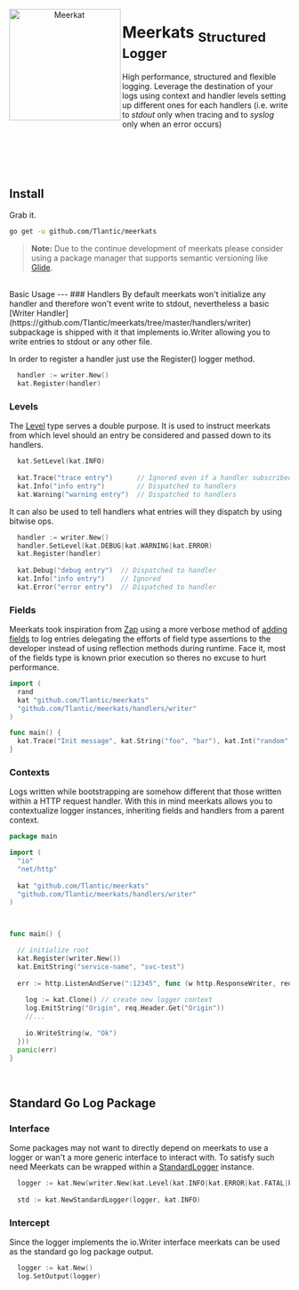 <p align="center"><img src="http://icons.iconarchive.com/icons/shwz/disney/256/timon-icon.png" width="200px" alt="Meerkat"
         title="Meerkats Logger" align="left"/></p>

**Meerkats** <sub>Structured Logger</sub>
===
High performance, structured and flexible logging. Leverage the destination of your logs using context
and handler levels setting up different ones for each handlers (i.e. write to *stdout* only when tracing
and to *syslog* only when an error occurs)<br>

<br><br><br>
Install
---
Grab it.
```bash
go get -u github.com/Tlantic/meerkats
```

> **Note:**
> Due to the continue development of meerkats please consider using a package manager that supports semantic versioning like [Glide](https://github.com/Masterminds/glide).


<br>
Basic Usage
---
### Handlers
By default meerkats won't initialize any handler and therefore won't event write to stdout, nevertheless a basic [Writer Handler](https://github.com/Tlantic/meerkats/tree/master/handlers/writer) subpackage
is shipped with it that implements io.Writer allowing you to write entries to stdout or any other file.

In order to register a handler just use the Register() logger method.
```Go
  handler := writer.New()
  kat.Register(handler)
```

### Levels
The [Level](https://github.com/Tlantic/meerkats/blob/master/levels.go#L5) type serves a double purpose. It is used to instruct meerkats from which level should an entry be considered and passed down to its handlers.
```Go
  kat.SetLevel(kat.INFO)
  
  kat.Trace("trace entry")      // Ignored even if a handler subscribed to such level
  kat.Info("info entry")        // Dispatched to handlers
  kat.Warning("warning entry")  // Dispatched to handlers
```
It can also be used to tell handlers what entries will they dispatch by using bitwise ops.
```Go
  handler := writer.New()
  handler.SetLevel(kat.DEBUG|kat.WARNING|kat.ERROR)
  kat.Register(handler)
  
  kat.Debug("debug entry")  // Dispatched to handler
  kat.Info("info entry")    // Ignored
  kat.Error("error entry")  // Dispatched to handler
```

### Fields
Meerkats took inspiration from [Zap](https://github.com/uber-go/zap) using a more verbose method of [adding fields](https://github.com/Tlantic/meerkats/blob/master/field.go#L122) to log entries delegating the efforts of field type assertions to the developer
instead of using reflection methods during runtime. Face it, most of the fields type is known prior execution so theres no excuse to hurt performance.
```go
import (
  rand  
  kat "github.com/Tlantic/meerkats"
  "github.com/Tlantic/meerkats/handlers/writer"
)

func main() {
  kat.Trace("Init message", kat.String("foo", "bar"), kat.Int("random", rand.Int()) )
}
```

### Contexts
Logs written while bootstrapping are somehow different that those written within a HTTP request handler.
With this in mind meerkats allows you to contextualize logger instances, inheriting fields and handlers from a parent context.

```go
package main

import (
  "io"
  "net/http"
  
  kat "github.com/Tlantic/meerkats"
  "github.com/Tlantic/meerkats/handlers/writer"
)



func main() {

  // initialize root
  kat.Register(writer.New())
  kat.EmitString("service-name", "svc-test")
  
  err := http.ListenAndServe(":12345", func (w http.ResponseWriter, req *http.Request) {
    
    log := kat.Clone() // create new logger context
    log.EmitString("Origin", req.Header.Get("Origin"))
    //...
    
    io.WriteString(w, "Ok")
  }))
  panic(err)
}
```


<br>

Standard Go Log Package
---

### Interface
Some packages may not want to directly depend on meerkats to use a logger or wan't a more generic interface to interact with.
To satisfy such need Meerkats can be wrapped within a [StandardLogger](https://github.com/Tlantic/meerkats/blob/master/logger.go#L32) instance.
```Go
  logger := kat.New(writer.New(kat.Level(kat.INFO|kat.ERROR|kat.FATAL|kat.PANIC)))
  
  std := kat.NewStandardLogger(logger, kat.INFO)
```

### Intercept
Since the logger implements the io.Writer interface meerkats can be used as the standard go log package output.
```Go
  logger := kat.New()
  log.SetOutput(logger)
```


